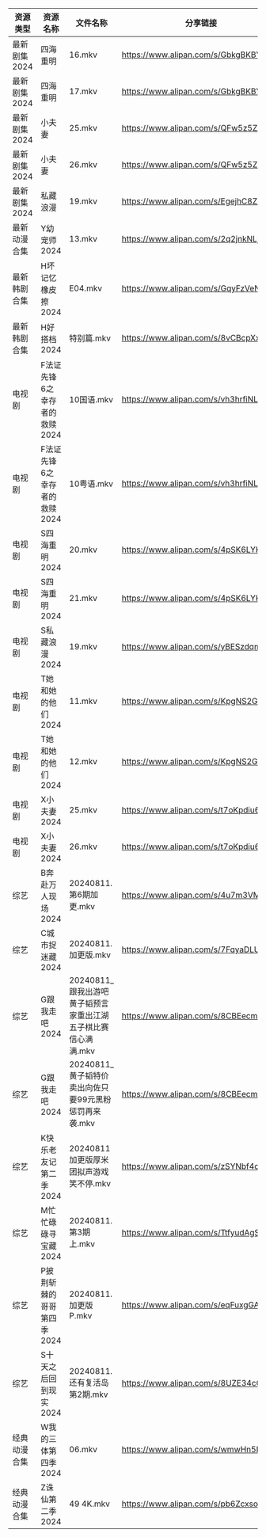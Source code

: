 | 资源类型     | 资源名称              | 文件名称                                  | 分享链接                                 | 更新时间                |
| -------- | ----------------- | ------------------------------------- | ------------------------------------ | ------------------- |
| 最新剧集2024 | 四海重明              | 16.mkv                                | https://www.alipan.com/s/GbkgBKBYNad | 2024-08-11 21:06:13 |
| 最新剧集2024 | 四海重明              | 17.mkv                                | https://www.alipan.com/s/GbkgBKBYNad | 2024-08-11 21:06:13 |
| 最新剧集2024 | 小夫妻               | 25.mkv                                | https://www.alipan.com/s/QFw5z5ZaSvV | 2024-08-11 20:10:39 |
| 最新剧集2024 | 小夫妻               | 26.mkv                                | https://www.alipan.com/s/QFw5z5ZaSvV | 2024-08-11 20:10:39 |
| 最新剧集2024 | 私藏浪漫              | 19.mkv                                | https://www.alipan.com/s/EgejhC8ZPDU | 2024-08-11 20:10:44 |
| 最新动漫合集   | Y幼宠师2024          | 13.mkv                                | https://www.alipan.com/s/2q2jnkNLjYE | 2024-08-11 12:10:39 |
| 最新韩剧合集   | H坏记忆橡皮擦2024       | E04.mkv                               | https://www.alipan.com/s/GqyFzVeNETy | 2024-08-11 12:05:37 |
| 最新韩剧合集   | H好搭档2024          | 特别篇.mkv                               | https://www.alipan.com/s/8vCBcpXxGp9 | 2024-08-11 12:05:40 |
| 电视剧      | F法证先锋6之幸存者的救赎2024 | 10国语.mkv                              | https://www.alipan.com/s/vh3hrfiNLUZ | 2024-08-11 14:05:41 |
| 电视剧      | F法证先锋6之幸存者的救赎2024 | 10粤语.mkv                              | https://www.alipan.com/s/vh3hrfiNLUZ | 2024-08-11 14:05:41 |
| 电视剧      | S四海重明2024         | 20.mkv                                | https://www.alipan.com/s/4pSK6LYKjv8 | 2024-08-11 19:06:29 |
| 电视剧      | S四海重明2024         | 21.mkv                                | https://www.alipan.com/s/4pSK6LYKjv8 | 2024-08-11 19:06:29 |
| 电视剧      | S私藏浪漫2024         | 19.mkv                                | https://www.alipan.com/s/yBESzdqmKM1 | 2024-08-11 20:06:42 |
| 电视剧      | T她和她的他们2024       | 11.mkv                                | https://www.alipan.com/s/KpgNS2GPyN5 | 2024-08-11 14:07:10 |
| 电视剧      | T她和她的他们2024       | 12.mkv                                | https://www.alipan.com/s/KpgNS2GPyN5 | 2024-08-11 14:07:10 |
| 电视剧      | X小夫妻2024          | 25.mkv                                | https://www.alipan.com/s/t7oKpdiu6vz | 2024-08-11 20:07:12 |
| 电视剧      | X小夫妻2024          | 26.mkv                                | https://www.alipan.com/s/t7oKpdiu6vz | 2024-08-11 20:07:11 |
| 综艺       | B奔赴万人现场2024       | 20240811.第6期加更.mkv                    | https://www.alipan.com/s/4u7m3VMcqux | 2024-08-11 20:07:39 |
| 综艺       | C城市捉迷藏2024        | 20240811.加更版.mkv                      | https://www.alipan.com/s/7FqyaDLUvoi | 2024-08-11 14:08:18 |
| 综艺       | G跟我走吧2024         | 20240811_跟我出游吧黄子韬预言家重出江湖五子棋比赛信心满满.mkv | https://www.alipan.com/s/8CBEecm773h | 2024-08-11 14:08:24 |
| 综艺       | G跟我走吧2024         | 20240811_黄子韬特价卖出向佐只要99元黑粉惩罚再来袭.mkv    | https://www.alipan.com/s/8CBEecm773h | 2024-08-11 14:08:24 |
| 综艺       | K快乐老友记第二季2024     | 20240811加更版厚米团拟声游戏笑不停.mkv             | https://www.alipan.com/s/zSYNbf4cpYQ | 2024-08-11 14:08:41 |
| 综艺       | M忙忙碌碌寻宝藏2024      | 20240811.第3期上.mkv                     | https://www.alipan.com/s/TtfyudAgS8v | 2024-08-11 14:08:52 |
| 综艺       | P披荆斩棘的哥哥第四季2024   | 20240811.加更版P.mkv                     | https://www.alipan.com/s/eqFuxgGAPnZ | 2024-08-11 14:09:13 |
| 综艺       | S十天之后回到现实2024     | 20240811.还有复活岛第2期.mkv                 | https://www.alipan.com/s/8UZE34cCGTv | 2024-08-11 16:08:59 |
| 经典动漫合集   | W我的三体第四季2024      | 06.mkv                                | https://www.alipan.com/s/wmwHn5LgsFN | 2024-08-11 12:07:07 |
| 经典动漫合集   | Z诛仙第二季2024        | 49 4K.mkv                             | https://www.alipan.com/s/pb6ZcxsozSy | 2024-08-11 20:07:36 |
